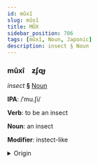 ```yaml
---
id: mûxî
slug: mûxî
title: MÛX
sidebar_position: 706
tags: [mûxî, Noun, Japonic]
description: insect § Noun
---
```


### mûxî&emsp;<span kind="abugida">ƶʄɋɟ</span>

*insect* **§** [Noun](../../tags/Noun)

**IPA**: /ˈmu.ʃi/

**Verb**: to be an insect

**Noun**: an insect

**Modifier**: instect-like

<details>
    <summary>Origin</summary>
    Japanese 虫 mushi /muɕi/<br/>
    <em>Japonic Language Family</em>
</details>